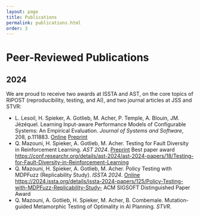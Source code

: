 ```yaml
---
layout: page
title: Publications
permalink: publications.html
order: 3
---
```


# Peer-Reviewed Publications

## 2024

We are proud to receive two awards at ISSTA and AST, on the core topics of RIPOST (reproducibility, testing, and AI), and two journal articles at JSS and STVR:
- L. Lesoil, H. Spieker, A. Gotlieb, M. Acher, P. Temple, A. Blouin, JM. Jézéquel. Learning Input-aware Performance Models of Configurable Systems: An Empirical Evaluation. _Journal of Systems and Software_, 208, p.111883. [Online](https://www.sciencedirect.com/science/article/abs/pii/S0164121223002789) [Preprint](https://hal.science/hal-04271476)
- Q. Mazouni, H. Spieker, A. Gotlieb, M. Acher. Testing for Fault Diversity in Reinforcement Learning. _AST 2024_. [Preprint](https://arxiv.org/abs/2403.15065) Best paper award https://conf.researchr.org/details/ast-2024/ast-2024-papers/18/Testing-for-Fault-Diversity-in-Reinforcement-Learning 
- Q. Mazouni, H. Spieker, A. Gotlieb, M. Acher. Policy Testing with MDPFuzz (Replicability Study). _ISSTA 2024_. [Online](https://dl.acm.org/doi/abs/10.1145/3650212.3680382) https://2024.issta.org/details/issta-2024-papers/125/Policy-Testing-with-MDPFuzz-Replicability-Study- ACM SIGSOFT Distinguished Paper Award
- Q. Mazouni, A. Gotlieb, H. Spieker, M. Acher, B. Combemale. Mutation-guided Metamorphic Testing of Optimality in AI Planning. _STVR_. 

